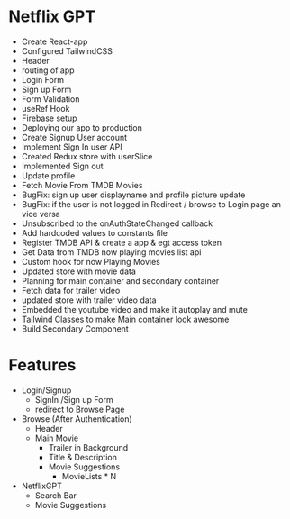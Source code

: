 # Netflix GPT

- Create React-app
- Configured TailwindCSS
- Header
- routing of app
- Login Form
- Sign up Form
- Form Validation
- useRef Hook
- Firebase setup
- Deploying our app to production
- Create Signup User account
- Implement Sign In user API
- Created Redux store with userSlice
- Implemented Sign out
- Update profile
- Fetch Movie From TMDB Movies
- BugFix: sign up user displayname and profile picture update
- BugFix: if the user is not logged in Redirect / browse to Login page an vice versa
- Unsubscribed to the onAuthStateChanged callback
- Add hardcoded values to constants file
- Register TMDB API & create a app & egt access token
- Get Data from TMDB now playing movies list api
- Custom hook for now Playing Movies
- Updated store with movie data
- Planning for main container and secondary container
- Fetch data for trailer video
- updated store with trailer video data
- Embedded the youtube video and make it autoplay and mute
- Tailwind Classes to make Main container look awesome
- Build Secondary Component

# Features

- Login/Signup
  - SignIn /Sign up Form
  - redirect to Browse Page
- Browse (After Authentication)
  - Header
  - Main Movie
    - Trailer in Background
    - Title & Description
    - Movie Suggestions
      - MovieLists \* N
- NetflixGPT
  - Search Bar
  - Movie Suggestions
